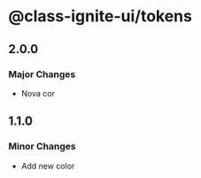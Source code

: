 # @class-ignite-ui/tokens

## 2.0.0

### Major Changes

- Nova cor

## 1.1.0

### Minor Changes

- Add new color
